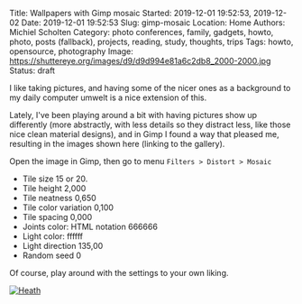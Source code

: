 Title: Wallpapers with Gimp mosaic
Started: 2019-12-01 19:52:53, 2019-12-02
Date: 2019-12-01 19:52:53
Slug: gimp-mosaic
Location: Home
Authors: Michiel Scholten
Category: photo
conferences, family, gadgets, howto, photo, posts (fallback), projects, reading, study, thoughts, trips
Tags: howto, opensource, photography
Image: https://shuttereye.org/images/d9/d9d994e81a6c2db8_2000-2000.jpg
Status: draft

I like taking pictures, and having some of the nicer ones as a background to my daily computer umwelt is a nice extension of this.

Lately, I've been playing around a bit with having pictures show up differently (more abstractly, with less details so they distract less, like those nice clean material designs), and in Gimp I found a way that pleased me, resulting in the images shown here (linking to the gallery).

Open the image in Gimp, then go to menu `Filters > Distort > Mosaic`

- Tile size 15 or 20.
- Tile height 2,000
- Tile neatness 0,650
- Tile color variation 0,100
- Tile spacing 0,000
- Joints color: HTML notation 666666
- Light color: ffffff
- Light direction 135,00
- Random seed 0

Of course, play around with the settings to your own liking.

[![Heath](https://shuttereye.org/images/c2/c268e8d226aacc51_2000-2000.jpg)](https://shuttereye.org/wallpapers/IMG_0396_mosaic-hexagons-less-deep-lighter-less-colour-variance-20px.jpg/view/)
